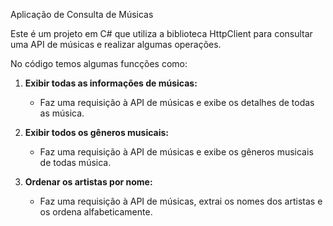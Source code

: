 Aplicação de Consulta de Músicas

Este é um projeto em C# que utiliza a biblioteca HttpClient para consultar uma API de músicas e realizar algumas operações.

No código temos algumas funcções como:

1. **Exibir todas as informações de músicas:**
   - Faz uma requisição à API de músicas e exibe os detalhes de todas as música.

2. **Exibir todos os gêneros musicais:**
   - Faz uma requisição à API de músicas e exibe os gêneros musicais de todas música.

3. **Ordenar os artistas por nome:**
   - Faz uma requisição à API de músicas, extrai os nomes dos artistas e os ordena alfabeticamente.
